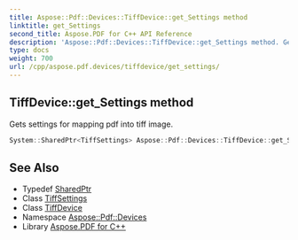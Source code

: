 ```yaml
---
title: Aspose::Pdf::Devices::TiffDevice::get_Settings method
linktitle: get_Settings
second_title: Aspose.PDF for C++ API Reference
description: 'Aspose::Pdf::Devices::TiffDevice::get_Settings method. Gets settings for mapping pdf into tiff image in C++.'
type: docs
weight: 700
url: /cpp/aspose.pdf.devices/tiffdevice/get_settings/
---
```

## TiffDevice::get_Settings method


Gets settings for mapping pdf into tiff image.

```cpp
System::SharedPtr<TiffSettings> Aspose::Pdf::Devices::TiffDevice::get_Settings() const
```

## See Also

* Typedef [SharedPtr](../../../system/sharedptr/)
* Class [TiffSettings](../../tiffsettings/)
* Class [TiffDevice](../)
* Namespace [Aspose::Pdf::Devices](../../)
* Library [Aspose.PDF for C++](../../../)
